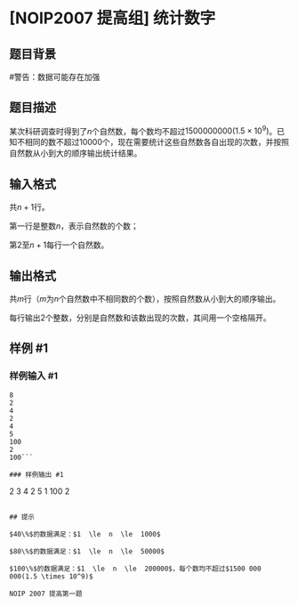 # [NOIP2007 提高组] 统计数字

## 题目背景

#警告：数据可能存在加强


## 题目描述

某次科研调查时得到了$n$个自然数，每个数均不超过$1500000000(1.5 \times 10^9)$。已知不相同的数不超过$10000$个，现在需要统计这些自然数各自出现的次数，并按照自然数从小到大的顺序输出统计结果。


## 输入格式

共$n+1$行。

第一行是整数$n$，表示自然数的个数；

第$2$至$n+1$每行一个自然数。


## 输出格式

共$m$行（$m$为$n$个自然数中不相同数的个数），按照自然数从小到大的顺序输出。  

每行输出$2$个整数，分别是自然数和该数出现的次数，其间用一个空格隔开。


## 样例 #1

### 样例输入 #1
```
8
2
4
2
4
5
100
2
100```

### 样例输出 #1

```
2 3
4 2
5 1
100 2
```

## 提示

$40\%$的数据满足：$1  \le  n  \le  1000$

$80\%$的数据满足：$1  \le  n  \le  50000$

$100\%$的数据满足：$1  \le  n  \le  200000$，每个数均不超过$1500 000 000(1.5 \times 10^9)$

NOIP 2007 提高第一题

